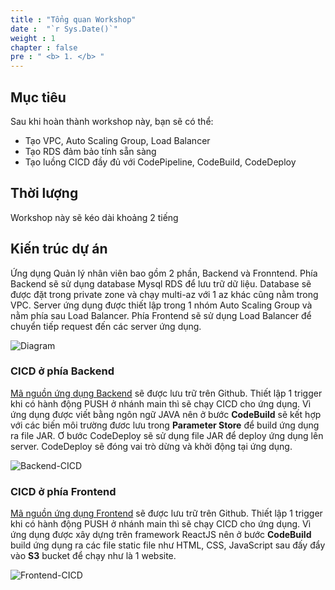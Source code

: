```yaml
---
title : "Tổng quan Workshop"
date :  "`r Sys.Date()`" 
weight : 1
chapter : false
pre : " <b> 1. </b> "
---
```

## Mục tiêu

Sau khi hoàn thành workshop này, bạn sẽ có thể:
- Tạo VPC, Auto Scaling Group, Load Balancer
- Tạo RDS đảm bảo tính sẵn sàng
- Tạo luồng CICD đầy đủ với CodePipeline, CodeBuild, CodeDeploy

## Thời lượng
Workshop này sẽ kéo dài khoảng 2 tiếng

## Kiến trúc dự án

Ứng dụng Quản lý nhân viên bao gồm 2 phần, Backend và Fronntend. Phía Backend sẽ sử dụng database Mysql RDS để lưu trữ dữ liệu. Database sẽ được đặt trong private zone và chạy multi-az với 1 az khác cũng nằm trong VPC. Server ứng dụng được thiết lập trong 1 nhóm Auto Scaling Group và nằm phía sau Load Balancer. Phía Frontend sẽ sử dụng Load Balancer để chuyển tiếp request đến các server ứng dụng.

![Diagram](/images/1-WorkshopOverview/Workshop-diagram.drawio.png)

### CICD ở phía Backend

[Mã nguồn ứng dụng Backend](/files/employeemanagmentbackend.zip/) sẽ được lưu trữ trên Github. Thiết lập 1 trigger khi có hành động PUSH ở nhánh main thì sẽ chạy CICD cho ứng dụng. Vì ứng dụng được viết bằng ngôn ngữ JAVA nên ở bước **CodeBuild** sẽ kết hợp với các biến môi trường đươc lưu trong **Parameter Store** để build ứng dụng ra file JAR. Ơ bước CodeDeploy sẽ sử dụng file JAR để deploy ứng dụng lên server. CodeDeploy sẽ đóng vai trò dừng và khởi động tại ứng dụng.

![Backend-CICD](/images/1-WorkshopOverview/Backend-CICD.drawio.png)

### CICD ở phía Frontend

[Mã nguồn ứng dụng Frontend](/files/employeemanagement-frontend.zip) sẽ được lưu trữ trên Github. Thiết lập 1 trigger khi có hành động PUSH ở nhánh main thì sẽ chạy CICD cho ứng dụng. Vì ứng dụng được xây dựng trên framework ReactJS nên ở bước **CodeBuild** build ứng dụng ra các file static file như HTML, CSS, JavaScript sau đấy đẩy vào **S3** bucket để chạy như là 1 website.

![Frontend-CICD](/images/1-WorkshopOverview/Frontend-CICD.drawio.png)
